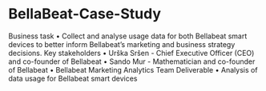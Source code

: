 # BellaBeat-Case-Study
Business task
•	Collect and analyse usage data for both Bellabeat smart devices to better inform Bellabeat’s marketing and business strategy decisions.
Key stakeholders
•	Urška Sršen - Chief Executive Officer (CEO) and co-founder of Bellabeat
•	Sando Mur - Mathematician and co-founder of Bellabeat
•	Bellabeat Marketing Analytics Team
Deliverable
• Analysis of data usage for Bellabeat smart devices

